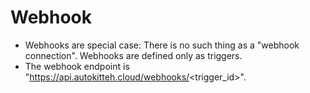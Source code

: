 # Webhook

- Webhooks are special case: There is no such thing as a "webhook connection". Webhooks are defined only as triggers.
- The webhook endpoint is "https://api.autokitteh.cloud/webhooks/<trigger_id>".
